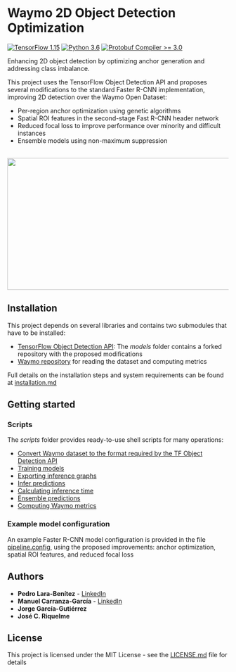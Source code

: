 # Waymo 2D Object Detection Optimization
[![TensorFlow 1.15](https://img.shields.io/badge/TensorFlow-1.15-FF6F00?logo=tensorflow)](https://github.com/tensorflow/tensorflow/releases/tag/v1.15.0)
[![Python 3.6](https://img.shields.io/badge/Python-3.6%20%7C%203.7-blue)](https://www.python.org/downloads/release/python-360/)
[![Protobuf Compiler >= 3.0](https://img.shields.io/badge/ProtoBuf%20Compiler-%3E3.0-brightgreen)](https://grpc.io/docs/protoc-installation/#install-using-a-package-manager)

Enhancing 2D object detection by optimizing anchor generation and addressing class imbalance. 

This project uses the TensorFlow Object Detection API and proposes several modifications to the standard Faster R-CNN 
implementation, improving 2D detection over the Waymo Open Dataset:

 * Per-region anchor optimization using genetic algorithms
 * Spatial ROI features in the second-stage Fast R-CNN header network
 * Reduced focal loss to improve performance over minority and difficult instances
 * Ensemble models using non-maximum suppression
<br/><br/>  

<p align="center">
  <img width="800" height="300" src="https://github.com/carranza96/waymo-detection-optimization/blob/master/doc/images/FasterRCNN.png">
</p>

## Installation

This project depends on several libraries and contains two submodules that have to be installed:
  * [TensorFlow Object Detection API](https://github.com/carranza96/models/): The *models* folder contains a forked repository with the proposed modifications
  * [Waymo repository](https://github.com/carranza96/waymo-open-dataset/) for reading the dataset and computing metrics
  
Full details on the installation steps and system requirements can be found at [installation.md](https://github.com/carranza96/waymo-detection-optimization/blob/master/doc/installation.md)


## Getting started
### Scripts
The *scripts* folder provides ready-to-use shell scripts for many operations:
 * [Convert Waymo dataset to the format required by the TF Object Detection API](https://github.com/carranza96/waymo-detection-optimization/blob/master/src/scripts/convert_waymo_tfrecord.sh)
 * [Training models](https://github.com/carranza96/waymo-detection-optimization/blob/master/src/scripts/od_api/train_script.sh)
 * [Exporting inference graphs](https://github.com/carranza96/waymo-detection-optimization/blob/master/src/scripts/od_api/export_script.sh)
 * [Infer predictions](https://github.com/carranza96/waymo-detection-optimization/blob/master/src/scripts/od_api/inference_script.sh)
 * [Calculating inference time](https://github.com/carranza96/waymo-detection-optimization/blob/master/src/scripts/average_inference_time.sh)
 * [Ensemble predictions](https://github.com/carranza96/waymo-detection-optimization/blob/master/src/scripts/ensemble_predictions.sh)
 * [Computing Waymo metrics](https://github.com/carranza96/waymo-detection-optimization/blob/master/src/scripts/waymo_evaluation/detection_metrics.sh)

### Example model configuration
An example Faster R-CNN model configuration is provided in the file [pipeline.config](https://github.com/carranza96/waymo-detection-optimization/blob/master/saved_models/optimized_faster_rcnn/pipeline.config), using the proposed improvements: anchor optimization, spatial ROI features, and reduced focal loss
## Authors <a name="authors"></a>

* **Pedro Lara-Benítez** - [LinkedIn](www.linkedin.com/in/pedrolarben)
* **Manuel Carranza-García** - [LinkedIn](https://www.linkedin.com/in/manuelcarranzagarcia96/)
* **Jorge García-Gutiérrez** 
* **José C. Riquelme**

## License<a name="license"></a>

This project is licensed under the MIT License - see the [LICENSE.md](LICENSE.md) file for details




